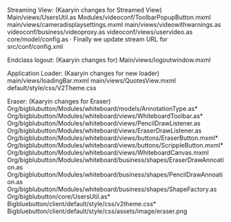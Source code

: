 Streaming View: (Kaaryin changes for Streamed View)
Main/views/UsersUtil.as
Modules/videoconf/ToolbarPopupButton.mxml
main/views/cameradisplaysettings.mxml
main/views/videowithwarnings.as
videoconf/business/videoproxy.as
videoconf/views/uservideo.as
core/model/config.as
·         Finally we update stream URL for
src/conf/config.xml



Endclass logout: (Kaaryin changes for)
Main/views/logoutwindow.mxml


Application Loader: (Kaaryin changes for new loader)
main/views/loadingBar.mxml
main/views/QuotesView.mxml
default/style/css/V2Theme.css


Eraser: (Kaaryin changes for Eraser)
Org/bigblubutton/Modules/whiteboard/models/AnnotationType.as*
Org/bigblubutton/Modules/whiteboard/views/WhiteboardToolbar.as*
Org/bigblubutton/Modules/whiteboard/views/PencilDrawListener.as
Org/bigblubutton/Modules/whiteboard/views/EraserDrawListener.as
Org/bigblubutton/Modules/whiteboard/views/buttons/EraserButton.mxml*
Org/bigblubutton/Modules/whiteboard/views/buttons/ScrippleButton.mxml*
Org/bigblubutton/Modules/whiteboard/views/WhiteboardCanvas.mxml
Org/bigblubutton/Modules/whiteboard/business/shapes/EraserDrawAnnoation.as
Org/bigblubutton/Modules/whiteboard/business/shapes/PencilDrawAnnoation.as
Org/bigblubutton/Modules/whiteboard/business/shapes/ShapeFactory.as
Org/bigblubutton/core/UsersUtil.as*   	
Bigbluebutton/client/default/style/css/v2theme.css*
Bigbluebutton/client/default/style/css/assets/image/eraser.png
 
